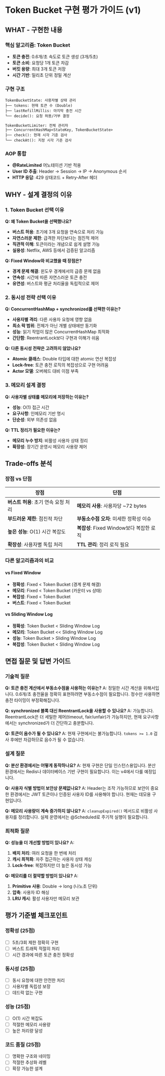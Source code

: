 # Token Bucket 구현 평가 가이드 (v1)

## WHAT - 구현한 내용

### 핵심 알고리즘: Token Bucket
- **토큰 충전**: 0.6개/초 속도로 토큰 생성 (3개/5초)
- **토큰 소비**: 요청당 1개 토큰 차감
- **버킷 용량**: 최대 3개 토큰 저장
- **시간 기반**: 밀리초 단위 정밀 계산

### 구현 구조
```
TokenBucketState: 사용자별 상태 관리
├── tokens: 현재 토큰 수 (Double)
├── lastRefillMillis: 마지막 충전 시간
└── decide(): 요청 허용/거부 결정

TokenBucketLimiter: 전체 관리자
├── ConcurrentHashMap<StateKey, TokenBucketState>
├── check(): 현재 시각 기준 검사
└── checkAt(): 지정 시각 기준 검사
```

### AOP 통합
- **@RateLimited** 어노테이션 기반 적용
- **User ID 추출**: Header → Session → IP → Anonymous 순서
- **HTTP 응답**: 429 상태코드 + Retry-After 헤더

## WHY - 설계 결정의 이유

### 1. Token Bucket 선택 이유

**Q: 왜 Token Bucket을 선택했나요?**
- **버스트 허용**: 초기에 3개 요청을 연속으로 처리 가능
- **자연스러운 제한**: 급격한 차단보다는 점진적 제어
- **직관적 이해**: 토큰이라는 개념으로 쉽게 설명 가능
- **실용성**: Netflix, AWS 등에서 검증된 알고리즘

**Q: Fixed Window와 비교했을 때 장점은?**
- **경계 문제 해결**: 윈도우 경계에서의 급증 문제 없음
- **연속성**: 시간에 따른 자연스러운 토큰 충전
- **유연성**: 버스트와 평균 처리율을 독립적으로 제어

### 2. 동시성 전략 선택 이유

**Q: ConcurrentHashMap + synchronized를 선택한 이유는?**
- **사용자별 격리**: 다른 사용자 요청에 영향 없음
- **최소 락 범위**: 전체가 아닌 개별 상태에만 동기화
- **성능**: 읽기 작업이 많은 ConcurrentHashMap 최적화
- **간단함**: ReentrantLock보다 구현과 이해가 쉬움

**Q: 다른 동시성 전략은 고려하지 않았나요?**
- **Atomic 클래스**: Double 타입에 대한 atomic 연산 복잡성
- **Lock-free**: 토큰 충전 로직의 복잡성으로 구현 어려움
- **Actor 모델**: 오버헤드 대비 이점 부족

### 3. 메모리 설계 결정

**Q: 사용자별 상태를 메모리에 저장하는 이유는?**
- **성능**: O(1) 접근 시간
- **요구사항**: 인메모리 기반 명시
- **단순성**: 외부 의존성 없음

**Q: TTL 정리가 필요한 이유는?**
- **메모리 누수 방지**: 비활성 사용자 상태 정리
- **확장성**: 장기간 운영시 메모리 사용량 제어

## Trade-offs 분석

### 장점 vs 단점

| 장점 | 단점 |
|------|------|
| **버스트 허용**: 초기 연속 요청 처리 | **메모리 사용**: 사용자당 ~72 bytes |
| **부드러운 제한**: 점진적 차단 | **부동소수점 오차**: 미세한 정확성 이슈 |
| **높은 성능**: O(1) 시간 복잡도 | **복잡성**: Fixed Window보다 복잡한 로직 |
| **확장성**: 사용자별 독립 처리 | **TTL 관리**: 정리 로직 필요 |

### 다른 알고리즘과의 비교

#### vs Fixed Window
- **정확성**: Fixed < Token Bucket (경계 문제 해결)
- **메모리**: Fixed < Token Bucket (카운터 vs 상태)
- **복잡성**: Fixed < Token Bucket
- **버스트**: Fixed < Token Bucket

#### vs Sliding Window Log  
- **정확성**: Token Bucket < Sliding Window Log
- **메모리**: Token Bucket << Sliding Window Log
- **성능**: Token Bucket > Sliding Window Log
- **복잡성**: Token Bucket < Sliding Window Log

## 면접 질문 및 답변 가이드

### 기술적 질문

**Q: 토큰 충전 계산에서 부동소수점을 사용하는 이유는?**
A: 정밀한 시간 계산을 위해서입니다. 0.6개/초 충전율을 정확히 표현하려면 부동소수점이 필요합니다. 정수만 사용하면 충전 타이밍이 부정확해집니다.

**Q: synchronized 블록 대신 ReentrantLock을 사용할 수 있나요?**
A: 가능합니다. ReentrantLock은 더 세밀한 제어(timeout, fair/unfair)가 가능하지만, 현재 요구사항에서는 synchronized가 더 간단하고 충분합니다.

**Q: 토큰이 음수가 될 수 있나요?**
A: 현재 구현에서는 불가능합니다. `tokens >= 1.0` 검사 후에만 차감하므로 음수가 될 수 없습니다.

### 설계 질문

**Q: 분산 환경에서는 어떻게 동작하나요?**
A: 현재 구현은 단일 인스턴스용입니다. 분산 환경에서는 Redis나 데이터베이스 기반 구현이 필요합니다. 이는 v4에서 다룰 예정입니다.

**Q: 사용자 식별 방법이 보안상 문제없나요?**
A: Header는 조작 가능하므로 보안이 중요한 환경에서는 JWT 토큰이나 인증된 사용자 ID를 사용해야 합니다. 현재는 데모용 구현입니다.

**Q: 메모리 사용량이 계속 증가하지 않나요?**
A: `cleanupExpired()` 메서드로 비활성 사용자를 정리합니다. 실제 운영에서는 @Scheduled로 주기적 실행이 필요합니다.

### 최적화 질문

**Q: 성능을 더 개선할 방법이 있나요?**
A: 
1. **배치 처리**: 여러 요청을 한 번에 처리
2. **캐시 최적화**: 자주 접근하는 사용자 상태 캐싱  
3. **Lock-free**: 복잡하지만 더 높은 동시성 가능

**Q: 메모리를 더 절약할 방법이 있나요?**
A:
1. **Primitive 사용**: Double → long (나노초 단위)
2. **압축**: 사용자 ID 해싱
3. **LRU 캐시**: 활성 사용자만 메모리 보관

## 평가 기준별 체크포인트

### 정확성 (25점)
- [ ] 5초/3회 제한 정확히 구현
- [ ] 버스트 트래픽 적절히 처리
- [ ] 시간 경과에 따른 토큰 충전 정확성

### 동시성 (25점)
- [ ] 동시 요청에 대한 안전한 처리
- [ ] 사용자별 독립성 보장
- [ ] 데드락 없는 구현

### 성능 (25점)  
- [ ] O(1) 시간 복잡도
- [ ] 적절한 메모리 사용량
- [ ] 높은 처리량 달성

### 코드 품질 (25점)
- [ ] 명확한 구조와 네이밍
- [ ] 적절한 추상화 레벨
- [ ] 확장 가능한 설계